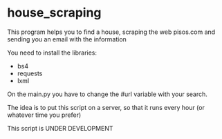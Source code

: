 # house_scraping
This program helps you to find a house, scraping the web pisos.com and sending you an email with the information

You need to install the libraries:

- bs4
- requests
- lxml

On the main.py you have to change the #url variable with your search.

The idea is to put this script on a server, so that it runs every hour (or whatever time you prefer)

This script is UNDER DEVELOPMENT
